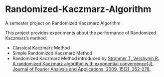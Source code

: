# Randomized-Kaczmarz-Algorithm
A semester project on Randomized Kaczmarz Algorithm

This project provides experiments about the performance of Randomized Kaczmarz’s
method:
* Classical Kaczmarz Method
* Simple Randomized Kaczmarz Method
* Randomized Kaczmarz Method introduced by [Strohmer T, Vershynin R. A randomized Kaczmarz algorithm with exponential convergence[J]. Journal of Fourier Analysis and Applications, 2009, 15(2): 262-278.](https://arxiv.org/abs/math/0702226)


